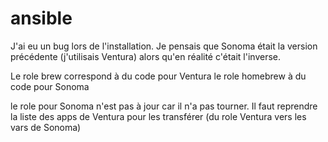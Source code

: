 # ansible

J'ai eu un bug lors de l'installation. Je pensais que Sonoma était la version précédente (j'utilisais Ventura) alors qu'en réalité c'était l'inverse. 

Le role brew correspond à du code pour Ventura
le role homebrew à du code pour Sonoma

le role pour Sonoma n'est pas à jour car il n'a pas tourner. Il faut reprendre la liste des apps de Ventura pour les transférer (du role Ventura vers les vars de Sonoma)